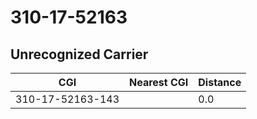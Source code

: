 # 310-17-52163
## Unrecognized Carrier


| CGI | Nearest CGI | Distance |
|-----|-------------|----------|
| 310-17-52163-143 |  | 0.0 |
